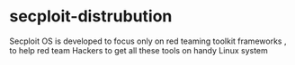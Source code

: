# secploit-distrubution
Secploit OS is developed to focus only on red teaming toolkit frameworks , to help red team Hackers to get all these tools on handy Linux system
